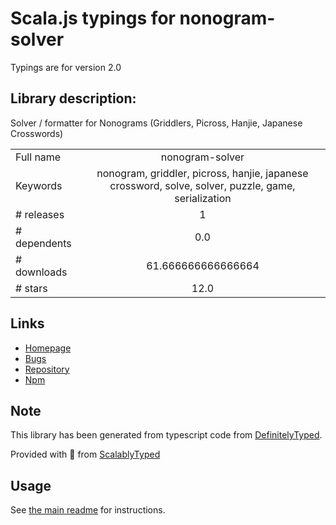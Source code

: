 
# Scala.js typings for nonogram-solver

Typings are for version 2.0

## Library description:
Solver / formatter for Nonograms (Griddlers, Picross, Hanjie, Japanese Crosswords)

|                    |                 |
| ------------------ | :-------------: |
| Full name          | nonogram-solver |
| Keywords           | nonogram, griddler, picross, hanjie, japanese crossword, solve, solver, puzzle, game, serialization |
| # releases         | 1 |
| # dependents       | 0.0 |
| # downloads        | 61.666666666666664 |
| # stars            | 12.0 |

## Links
- [Homepage](https://github.com/thomasr/nonogram-solver)
- [Bugs](https://github.com/thomasr/nonogram-solver/issues)
- [Repository](https://github.com/thomasr/nonogram-solver)
- [Npm](https://www.npmjs.com/package/nonogram-solver)
    


## Note
This library has been generated from typescript code from [DefinitelyTyped](https://definitelytyped.org).

Provided with :purple_heart: from [ScalablyTyped](https://github.com/oyvindberg/ScalablyTyped)

## Usage
See [the main readme](../../readme.md) for instructions.


